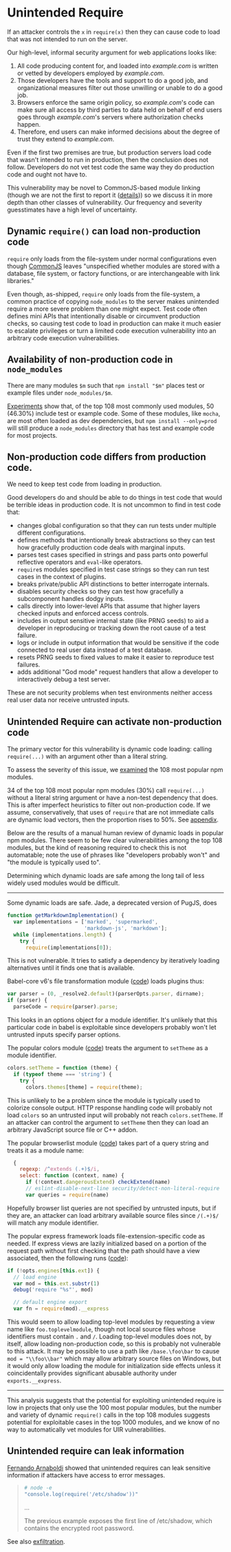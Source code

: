 # Unintended Require

If an attacker controls the `x` in `require(x)` then they can cause
code to load that was not intended to run on the server.

Our high-level, informal security argument for web applications looks
like:

1.  All code producing content for, and loaded into *example.com*
    is written or vetted by developers employed by *example.com*.
2.  Those developers have the tools and support to do a good job, and
    organizational measures filter out those unwilling or unable to
    do a good job.
3.  Browsers enforce the same origin policy, so *example.com*'s code
    can make sure all access by third parties to data held on behalf
    of end users goes through *example.com*'s servers where
    authorization checks happen.
4.  Therefore, end users can make informed decisions about the degree
    of trust they extend to *example.com*.

Even if the first two premises are true, but production servers load
code that wasn't intended to run in production, then the conclusion
does not follow.  Developers do not vet test code the same way they
do production code and ought not have to.

This vulnerability may be novel to CommonJS-based module linking
(though we are not the first to report it ([details][prior art])) so we
discuss it in more depth than other classes of vulnerability.  Our
frequency and severity guesstimates have a high level of uncertainty.


## Dynamic `require()` can load non-production code

`require` only loads from the file-system under normal configurations
even though [CommonJS][modules spec] leaves "unspecified
whether modules are stored with a database, file system, or factory
functions, or are interchangeable with link libraries."

Even though, as-shipped, `require` only loads from the file-system, a
common practice of copying `node_modules` to the server makes
unintended require a more severe problem than one might expect.  Test
code often defines mini APIs that intentionally disable or circumvent
production checks, so causing test code to load in production can make
it much easier to escalate privileges or turn a limited code execution
vulnerability into an arbitrary code execution vulnerabilities.


## Availability of non-production code in `node_modules`

There are many modules `$m` such that `npm install "$m"` places test
or example files under `node_modules/$m`.

[Experiments](../appendix/README.md#test_code) show that, of the
top 108 most commonly used modules, 50 (46.30%) include test or
example code.  Some of these modules, like `mocha`, are most
often loaded as dev dependencies, but `npm install --only=prod`
will still produce a `node_modules` directory that has test and
example code for most projects.


## Non-production code differs from production code.

We need to keep test code from loading in production.

Good developers do and should be able to do things in test code that
would be terrible ideas in production code.  It is not uncommon to
find in test code that:

-  changes global configuration so that they can run tests under
   multiple different configurations.
-  defines methods that intentionally break abstractions so they
   can test how gracefully production code deals with marginal inputs.
-  parses test cases specified in strings and pass parts onto powerful
   reflective operators and `eval`-like operators.
-  `require`s modules specified in test case strings so they can
   run test cases in the context of plugins.
-  breaks private/public API distinctions to better interrogate
   internals.
-  disables security checks so they can test how gracefully
   a subcomponent handles dodgy inputs.
-  calls directly into lower-level APIs that assume that higher
   layers checked inputs and enforced access controls.
-  includes in output sensitive internal state (like PRNG seeds) to
   aid a developer in reproducing or tracking down the root cause of
   a test failure.
-  logs or include in output information that would be sensitive
   if the code connected to real user data instead of a test database.
-  resets PRNG seeds to fixed values to make it easier to reproduce
   test failures.
-  adds additional "God mode" request handlers that allow a developer
   to interactively debug a test server.

These are not security problems when test environments neither access
real user data nor receive untrusted inputs.

## Unintended Require can activate non-production code

The primary vector for this vulnerability is dynamic code loading:
calling `require(...)` with an argument other than a literal string.

To assess the severity of this issue, we [examined](../appendix/README.md)
the 108 most popular npm modules.

34 of the top 108 most popular npm modules (30%) call `require(...)`
without a literal string argument or have a non-test dependency that
does.  This is after imperfect heuristics to filter out non-production
code.  If we assume, conservatively, that uses of `require` that are
not immediate calls are dynamic load vectors, then the proportion
rises to 50%.  See [appendix](../appendix/README.md#dynamic_load).

Below are the results of a manual human review of dynamic loads in
popular npm modules.  There seem to be few clear vulnerabilities among
the top 108 modules, but the kind of reasoning required to check this
is not automatable; note the use of phrases like "developers probably
won't" and "the module is typically used to".

Determining which dynamic loads are safe among the long tail of less
widely used modules would be difficult.

----

Some dynamic loads are safe.  Jade, a deprecated version of PugJS, does

```js
function getMarkdownImplementation() {
  var implementations = ['marked', 'supermarked',
                         'markdown-js', 'markdown'];
  while (implementations.length) {
    try {
      require(implementations[0]);
```

This is not vulnerable.  It tries to satisfy a dependency by
iteratively loading alternatives until it finds one that is available.

Babel-core v6's file transformation module ([code][babel-core dyn load])
loads plugins thus:

```js
var parser = (0, _resolve2.default)(parserOpts.parser, dirname);
if (parser) {
  parseCode = require(parser).parse;
```

This looks in an options object for a module identifier.  It's
unlikely that this particular code in babel is exploitable since
developers probably won't let untrusted inputs specify parser options.

The popular colors module ([code][colors dyn load]) treats the argument
to `setTheme` as a module identifier.

```js
colors.setTheme = function (theme) {
  if (typeof theme === 'string') {
    try {
      colors.themes[theme] = require(theme);
```

This is unlikely to be a problem since the module is typically used to
colorize console output.  HTTP response handling code will probably
not load `colors` so an untrusted input will probably not reach
`colors.setTheme`.
If an attacker can control the argument to `setTheme` then they can
load an arbitrary JavaScript source file or C++ addon.

The popular browserlist module ([code][browserlist dyn load]) takes
part of a query string and treats it as a module name:

```js
  {
    regexp: /^extends (.+)$/i,
    select: function (context, name) {
      if (!context.dangerousExtend) checkExtend(name)
      // eslint-disable-next-line security/detect-non-literal-require
      var queries = require(name)
```

Hopefully browser list queries are not specified by untrusted inputs, but
if they are, an attacker can load arbitrary available source files since
`/(.+)$/` will match any module identifier.

The popular express framework loads file-extension-specific code
as needed.  If express views are lazily initialized based on a portion
of the request path without first checking that the path should have a
view associated, then the following runs ([code][express dyn load]):

```js
if (!opts.engines[this.ext]) {
  // load engine
  var mod = this.ext.substr(1)
  debug('require "%s"', mod)

  // default engine export
  var fn = require(mod).__express
```

This would seem to allow loading top-level modules by requesting a
view name like `foo.toplevelmodule`, though not local source files
whose identifiers must contain `.` and `/`.  Loading top-level modules
does not, by itself, allow loading non-production code, so this is
probably not vulnerable to this attack.  It may be possible to use a
path like `/base.\foo\bar` to cause `mod = "\\foo\\bar"` which may
allow arbitrary source files on Windows, but it would only allow
loading the module for initialization side effects unless it
coincidentally provides significant abusable authority under
`exports.__express`.

----

This analysis suggests that the potential for exploiting unintended
require is low in projects that only use the 100 most popular modules,
but the number and variety of dynamic `require()` calls in the top 108
modules suggests potential for exploitable cases in the top 1000
modules, and we know of no way to automatically vet modules for UIR
vulnerabilities.

## Unintended require can leak information

[Fernando Arnaboldi][diff fuzz] showed that unintended requires can
leak sensitive information if attackers have access to error messages.

> ```sh
> # node -e
> "console.log(require('/etc/shadow'))"
> ```
>
> ...
>
> The previous example exposes the first line of
> /etc/shadow, which contains the encrypted root password.

See also [exfiltration][EXF].


[babel-core dyn load]: https://github.com/babel/babel/blob/cb8c4172ef740aa562f0873d602d800c55e80c6d/packages/babel-core/src/transformation/file/index.js#L421-L424
[colors dyn load]: https://github.com/Marak/colors.js/blob/9f3ace44700b8e705cb15be4767845c311b3ae11/lib/colors.js#L135-L138
[browserlist dyn load]: https://github.com/ai/browserslist/blob/3e7ed2431d781ce0ff7eade1e2b24780c592b50e/index.js#L776-L780
[express dyn load]: https://github.com/expressjs/express/blob/351396f971280ab79faddcf9782ea50f4e88358d/lib/view.js#L81
[prior art]: https://github.com/nodesecurity/eslint-plugin-security/blob/master/README.md#detect-non-literal-require
[diff fuzz]: https://www.blackhat.com/docs/eu-17/materials/eu-17-Arnaboldi-Exposing-Hidden-Exploitable-Behaviors-In-Programming-Languages-Using-Differential-Fuzzing-wp.pdf
[EXF]: threat-EXF.md
[modules spec]: http://wiki.commonjs.org/wiki/Modules/1.1

